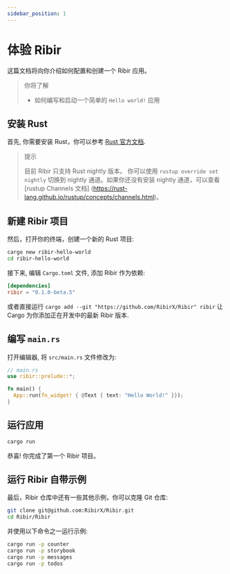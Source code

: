 ```yaml
---
sidebar_position: 1
---
```


# 体验 Ribir

这篇文档将向你介绍如何配置和创建一个 Ribir 应用。

> 你将了解
>
> - 如何编写和启动一个简单的 `Hello world!` 应用


## 安装 Rust

首先, 你需要安装 Rust，你可以参考 [Rust 官方文档](https://www.rust-lang.org/tools/install).

> 提示
>
> 目前 Ribir 只支持 Rust nightly 版本。 你可以使用 `rustup override set nightly` 切换到 nightly 通道。如果你还没有安装 nightly 通道，可以查看 [rustup Channels 文档] (https://rust-lang.github.io/rustup/concepts/channels.html)。

## 新建 Ribir 项目

然后，打开你的终端，创建一个新的 Rust 项目:

```sh
cargo new ribir-hello-world
cd ribir-hello-world
```

接下来, 编辑 `Cargo.toml` 文件, 添加 Ribir 作为依赖:

```toml
[dependencies]
ribir = "0.1.0-beta.5"
```

或者直接运行 `cargo add --git "https://github.com/RibirX/Ribir" ribir` 让 Cargo 为你添加正在开发中的最新 Ribir 版本.

## 编写 `main.rs`

打开编辑器, 将 `src/main.rs` 文件修改为:

```rust
// main.rs
use ribir::prelude::*;

fn main() {
  App::run(fn_widget! { @Text { text: "Hello World!" }});
}
```

## 运行应用

```sh
cargo run
```

恭喜! 你完成了第一个 Ribir 项目。

## 运行 Ribir 自带示例

最后，Ribir 仓库中还有一些其他示例，你可以克隆 Git 仓库:

```sh
git clone git@github.com:RibirX/Ribir.git
cd Ribir/Ribir
```

并使用以下命令之一运行示例:

```sh
cargo run -p counter
cargo run -p storybook
cargo run -p messages
cargo run -p todos
```

